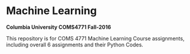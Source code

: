 # Machine Learning

**Columbia University COMS4771 Fall-2016**

This repository is for COMS 4771 Machine Learning Course assignments, including overall 6 assignments and their Python Codes.

